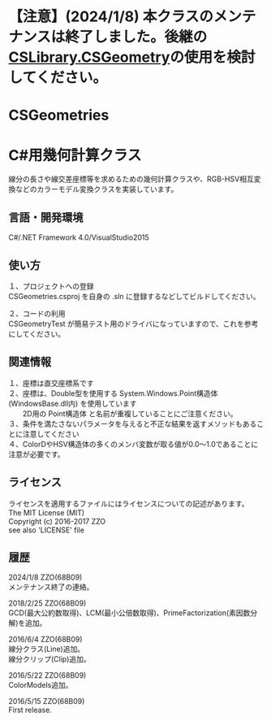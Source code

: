 ﻿# 【注意】(2024/1/8) 本クラスのメンテナンスは終了しました。後継の<a href="https://github.com/68B09/CSLibrary" target="_blank">CSLibrary.CSGeometry</a>の使用を検討してください。  

# CSGeometries
C#用幾何計算クラス
======================
線分の長さや線交差座標等を求めるための幾何計算クラスや、RGB-HSV相互変換などのカラーモデル変換クラスを実装しています。

言語・開発環境
------
C#/.NET Framework 4.0/VisualStudio2015

使い方
------
１、プロジェクトへの登録  
CSGeometries.csproj を自身の .sln に登録するなどしてビルドしてください。  

２、コードの利用  
CSGeometryTest が簡易テスト用のドライバになっていますので、これを参考にしてください。  

関連情報
------
１、座標は直交座標系です  
２、座標は、Double型を使用する System.Windows.Point構造体(WindowsBase.dll内) を使用しています  
　　2D用の Point構造体 と名前が重複していることにご注意ください。  
３、条件を満たさないパラメータを与えると不正な結果を返すメソッドもあることに注意してください  
４、ColorDやHSV構造体の多くのメンバ変数が取る値が0.0～1.0であることに注意が必要です。

ライセンス
------
ライセンスを適用するファイルにはライセンスについての記述があります。  
The MIT License (MIT)  
Copyright (c) 2016-2017 ZZO  
see also 'LICENSE' file

履歴
-----
2024/1/8 ZZO(68B09)  
メンテナンス終了の連絡。  
  
2018/2/25 ZZO(68B09)  
GCD(最大公約数取得)、LCM(最小公倍数取得)、PrimeFactorization(素因数分解)を追加。  
  
2016/6/4 ZZO(68B09)   
線分クラス(Line)追加。  
線分クリップ(Clip)追加。  
  
2016/5/22 ZZO(68B09)  
ColorModels追加。  
  
2016/5/15 ZZO(68B09)  
First release.
